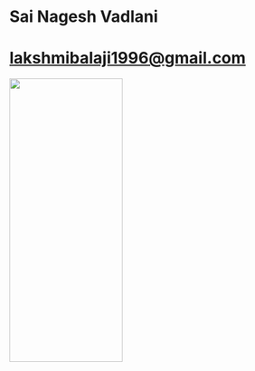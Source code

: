 
# Sai Nagesh Vadlani
# lakshmibalaji1996@gmail.com
<img src="https://user-images.githubusercontent.com/46715955/51297286-4b1e6880-19e5-11e9-9add-480ecc625d4d.jpeg" width="200" height="500"/>
